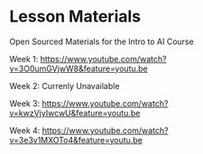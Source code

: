 # Lesson Materials
Open Sourced Materials for the Intro to AI Course

Week 1: https://www.youtube.com/watch?v=3O0umGVjwW8&feature=youtu.be

Week 2: Currenly Unavailable

Week 3: https://www.youtube.com/watch?v=kwzVjyIwcwU&feature=youtu.be

Week 4: https://www.youtube.com/watch?v=3e3v1MXOTo4&feature=youtu.be
